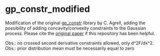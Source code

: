 # gp_constr_modified
Modification of the original [gp_constr](https://github.com/cagrell/gp_constr) library by C. Agrell, adding the possibility of adding concavity/convexity constraints to the Gaussian process. Please cite the [original paper](https://arxiv.org/abs/1901.03134) if this repository has been helpful.

Obs.: no crossed second derivative constraints allowed, only d^2F/dx^2.
Obs.: prior distribution mean must be necessarily equal to zero


